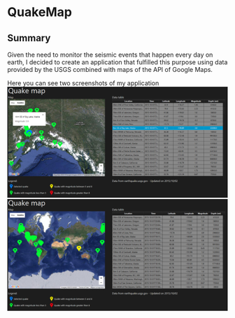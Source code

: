 # QuakeMap #

## Summary ##
Given the need to monitor the seismic events that happen every day on earth, I decided to create an application that fulfilled this purpose using data provided by the USGS combined with maps of the API of Google Maps.

Here you can see two screenshots of my application
![image](https://github.com/nicoladileo/QuakeMap/blob/master/screenshots/screen1.PNG)
![image](https://github.com/nicoladileo/QuakeMap/blob/master/screenshots/screen2.PNG)

